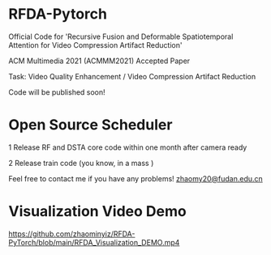 # RFDA-Pytorch
Official Code for 'Recursive Fusion and Deformable Spatiotemporal Attention for Video Compression Artifact Reduction' 

ACM Multimedia 2021 (ACMMM2021) Accepted Paper 

Task: Video Quality Enhancement / Video Compression Artifact Reduction

Code will be published soon!

# Open Source Scheduler

1 Release RF and DSTA core code within one month after camera ready

2 Release train code (you know, in a mass )

Feel free to contact me if you have any problems! zhaomy20@fudan.edu.cn

# Visualization Video Demo
https://github.com/zhaominyiz/RFDA-PyTorch/blob/main/RFDA_Visualization_DEMO.mp4
